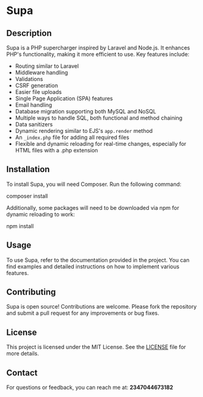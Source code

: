 # Supa

## Description
Supa is a PHP supercharger inspired by Laravel and Node.js. It enhances PHP's functionality, making it more efficient to use. Key features include:

- Routing similar to Laravel
- Middleware handling
- Validations
- CSRF generation
- Easier file uploads
- Single Page Application (SPA) features
- Email handling
- Database migration supporting both MySQL and NoSQL
- Multiple ways to handle SQL, both functional and method chaining
- Data sanitizers
- Dynamic rendering similar to EJS's `app.render` method
- An `_index.php` file for adding all required files
- Flexible and dynamic reloading for real-time changes, especially for HTML files with a .php extension

## Installation
To install Supa, you will need Composer. Run the following command:

composer install

Additionally, some packages will need to be downloaded via npm for dynamic reloading to work:

npm install

## Usage
To use Supa, refer to the documentation provided in the project. You can find examples and detailed instructions on how to implement various features.

## Contributing
Supa is open source! Contributions are welcome. Please fork the repository and submit a pull request for any improvements or bug fixes.

## License
This project is licensed under the MIT License. See the [LICENSE](LICENSE) file for more details.

## Contact
For questions or feedback, you can reach me at: **2347044673182**
